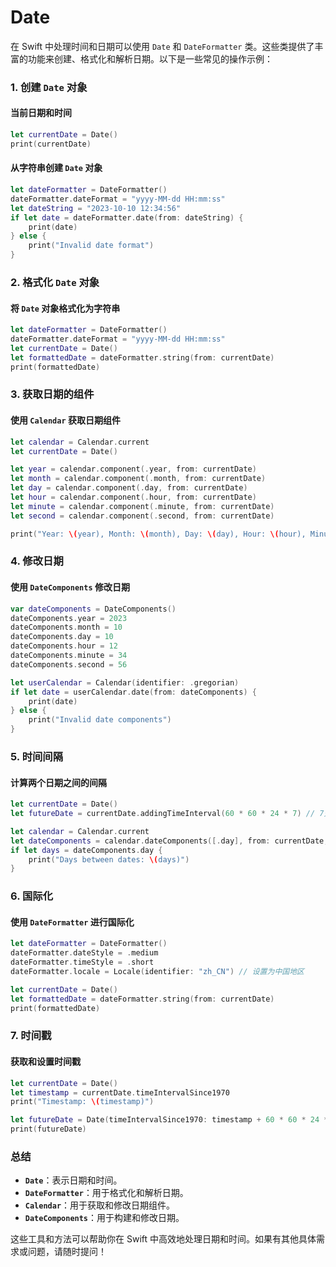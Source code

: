 # Date
在 Swift 中处理时间和日期可以使用 `Date` 和 `DateFormatter` 类。这些类提供了丰富的功能来创建、格式化和解析日期。以下是一些常见的操作示例：

### 1. 创建 `Date` 对象

#### 当前日期和时间
```swift
let currentDate = Date()
print(currentDate)
```

#### 从字符串创建 `Date` 对象
```swift
let dateFormatter = DateFormatter()
dateFormatter.dateFormat = "yyyy-MM-dd HH:mm:ss"
let dateString = "2023-10-10 12:34:56"
if let date = dateFormatter.date(from: dateString) {
    print(date)
} else {
    print("Invalid date format")
}
```

### 2. 格式化 `Date` 对象

#### 将 `Date` 对象格式化为字符串
```swift
let dateFormatter = DateFormatter()
dateFormatter.dateFormat = "yyyy-MM-dd HH:mm:ss"
let currentDate = Date()
let formattedDate = dateFormatter.string(from: currentDate)
print(formattedDate)
```

### 3. 获取日期的组件

#### 使用 `Calendar` 获取日期组件
```swift
let calendar = Calendar.current
let currentDate = Date()

let year = calendar.component(.year, from: currentDate)
let month = calendar.component(.month, from: currentDate)
let day = calendar.component(.day, from: currentDate)
let hour = calendar.component(.hour, from: currentDate)
let minute = calendar.component(.minute, from: currentDate)
let second = calendar.component(.second, from: currentDate)

print("Year: \(year), Month: \(month), Day: \(day), Hour: \(hour), Minute: \(minute), Second: \(second)")
```

### 4. 修改日期

#### 使用 `DateComponents` 修改日期
```swift
var dateComponents = DateComponents()
dateComponents.year = 2023
dateComponents.month = 10
dateComponents.day = 10
dateComponents.hour = 12
dateComponents.minute = 34
dateComponents.second = 56

let userCalendar = Calendar(identifier: .gregorian)
if let date = userCalendar.date(from: dateComponents) {
    print(date)
} else {
    print("Invalid date components")
}
```

### 5. 时间间隔

#### 计算两个日期之间的间隔
```swift
let currentDate = Date()
let futureDate = currentDate.addingTimeInterval(60 * 60 * 24 * 7) // 7天后

let calendar = Calendar.current
let dateComponents = calendar.dateComponents([.day], from: currentDate, to: futureDate)
if let days = dateComponents.day {
    print("Days between dates: \(days)")
}
```

### 6. 国际化

#### 使用 `DateFormatter` 进行国际化
```swift
let dateFormatter = DateFormatter()
dateFormatter.dateStyle = .medium
dateFormatter.timeStyle = .short
dateFormatter.locale = Locale(identifier: "zh_CN") // 设置为中国地区

let currentDate = Date()
let formattedDate = dateFormatter.string(from: currentDate)
print(formattedDate)
```

### 7. 时间戳

#### 获取和设置时间戳
```swift
let currentDate = Date()
let timestamp = currentDate.timeIntervalSince1970
print("Timestamp: \(timestamp)")

let futureDate = Date(timeIntervalSince1970: timestamp + 60 * 60 * 24 * 7) // 7天后
print(futureDate)
```

### 总结
- **`Date`**：表示日期和时间。
- **`DateFormatter`**：用于格式化和解析日期。
- **`Calendar`**：用于获取和修改日期组件。
- **`DateComponents`**：用于构建和修改日期。

这些工具和方法可以帮助你在 Swift 中高效地处理日期和时间。如果有其他具体需求或问题，请随时提问！